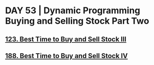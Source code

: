 # DAY 53 | Dynamic Programming Buying and Selling Stock Part Two

## [123. Best Time to Buy and Sell Stock III](https://leetcode.com/problems/best-time-to-buy-and-sell-stock-iii/)
## [188. Best Time to Buy and Sell Stock IV](https://leetcode.com/problems/best-time-to-buy-and-sell-stock-iv/)
